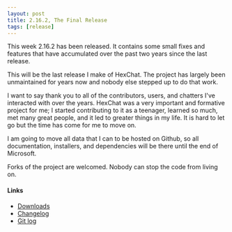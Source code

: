 ```yaml
---
layout: post
title: 2.16.2, The Final Release
tags: [release]
---
```


This week 2.16.2 has been released. It contains some small fixes and features
that have accumulated over the past two years since the last release.

This will be the last release I make of HexChat. The project has largely been
unmaintained for years now and nobody else stepped up to do that work.

I want to say thank you to all of the contributors, users, and chatters I've
interacted with over the years. HexChat was a very important and formative
project for me; I started contributing to it as a teenager, learned so much,
met many great people, and it led to greater things in my life. It is hard to
let go but the time has come for me to move on.

I am going to move all data that I can to be hosted on Github, so all documentation,
installers, and dependencies will be there until the end of Microsoft.

Forks of the project are welcomed. Nobody can stop the code from living on.

#### Links

- [Downloads](https://hexchat.github.io/downloads.html)
- [Changelog](https://hexchat.readthedocs.org/en/latest/changelog.html)
- [Git log](https://github.com/hexchat/hexchat/compare/v2.16.1...v2.16.2)
